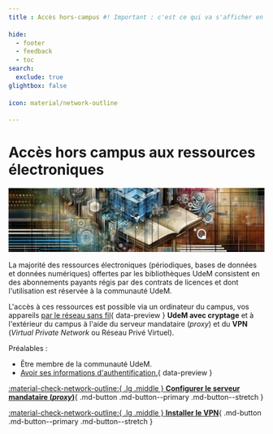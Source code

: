 ```yaml
---
title : Accès hors-campus #! Important : c'est ce qui va s'afficher en version mobile, puisque le titre est long et risque de dépasser.

hide:
  - footer
  - feedback
  - toc
search:
  exclude: true
glightbox: false

icon: material/network-outline

---
```


# Accès hors campus aux ressources électroniques

![](../images/hors-campus.jpg)

La majorité des ressources électroniques (périodiques, bases de données et données numériques) offertes par les bibliothèques UdeM consistent en des abonnements payants régis par des contrats de licences et dont l'utilisation est réservée à la communauté UdeM.

L'accès à ces ressources est possible via un ordinateur du campus, vos appareils [par le réseau sans fil](../sans-fil.md){ data-preview }  **UdeM avec cryptage** et à l'extérieur du campus à l'aide du serveur mandataire (*proxy*) et du **VPN** (*Virtual Private Network* ou Réseau Privé Virtuel).

Préalables :

- Être membre de la communauté UdeM.
- [Avoir ses informations d'authentification.](../authentification.md){ data-preview }

<div class="grid cards" markdown>

[:material-check-network-outline:{ .lg .middle } **Configurer le serveur mandataire (*proxy*)**](../acces-hors-campus/proxy.md){ .md-button .md-button--primary .md-button--stretch }

[:material-check-network-outline:{ .lg .middle } **Installer le VPN**](../acces-hors-campus/vpn.md){ .md-button .md-button--primary .md-button--stretch }

</div>